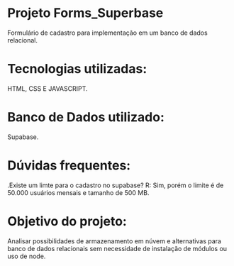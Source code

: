 # Projeto Forms_Superbase
Formulário de cadastro para implementação em um banco de dados relacional.

# Tecnologias utilizadas:
HTML, CSS E JAVASCRIPT.

# Banco de Dados utilizado:
Supabase.

# Dúvidas frequentes:
.Existe um limte para o cadastro no supabase?
R: Sim, porém o limite é de 50.000 usuários mensais e tamanho de 500 MB.

# Objetivo do projeto:
Analisar possibilidades de armazenamento em núvem e alternativas para banco de dados relacionais sem necessidade de instalação de módulos ou uso de node.

